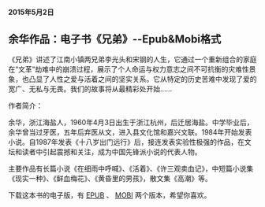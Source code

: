 #### 2015年5月2日
## 余华作品：电子书《兄弟》--Epub&Mobi格式

《兄弟》讲述了江南小镇两兄弟李光头和宋钢的人生，它通过一个重新组合的家庭在“文革”劫难中的崩溃过程，展示了个人命运与权力意志之间不可抗衡的灾难性景象，也凸显了人性之爱与活着之间的坚实关系。它从特定的历史苦难中发现了爱的宽广、无私与无畏。我们的故事将从最精彩处开始……

作者简介：

余华，浙江海盐人，1960年4月3日出生于浙江杭州，后迁居海盐。中学毕业后，余华曾当过牙医，五年后弃医从文，进入县文化馆和嘉兴文联。1984年开始发表小说。自1987年发表《十八岁出门远行》后，接连发表实验性极强的作品，在文坛和读者中引起震撼和关注，成为中国先锋派小说的代表人物。

主要作品有长篇小说《在细雨中呼喊》、《活着》、《许三观卖血记》，中短篇小说集《现实一种》、《鲜血梅花》、《黄昏里的男孩》，散文集《高潮》等。

下载这本书的电子版，有 [EPUB][1] 、 [MOBI][2] 两个版本，希望你喜欢。

[1]: <http://pan.baidu.com/s/1kTGcvdH> "兄弟-余华-epub电子书"
[2]: <http://pan.baidu.com/s/1gd6bed9> "兄弟-余华-mobi电子书"
